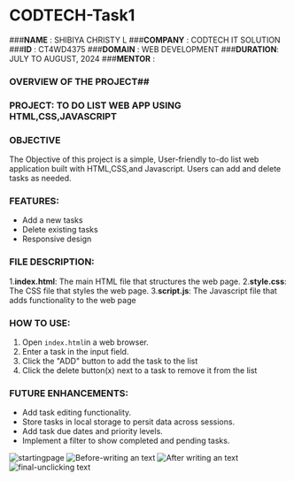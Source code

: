 # CODTECH-Task1
###**NAME**    : SHIBIYA CHRISTY L
###**COMPANY** : CODTECH IT SOLUTION 
###**ID**      : CT4WD4375
###**DOMAIN**  : WEB DEVELOPMENT
###**DURATION**: JULY TO AUGUST, 2024
###**MENTOR**  : 

### OVERVIEW OF THE PROJECT##

### PROJECT: TO DO LIST WEB APP USING HTML,CSS,JAVASCRIPT

### OBJECTIVE
The Objective of this project is a simple, User-friendly to-do list web application built with HTML,CSS,and Javascript.
Users can add and delete tasks as needed. 

### FEATURES:
- Add a new tasks
- Delete existing tasks
- Responsive design
 
### FILE DESCRIPTION:
1.**index.html**: The main HTML file that structures the web page.
2.**style.css**:  The CSS file that styles the web page.
3.**script.js**:  The Javascript file that adds functionality to the web page

### HOW TO USE:
1.  Open `index.html`in a web browser.
2. Enter a task in the input field.
3. Click the "ADD" button to add the task to the list
4. Click the delete button(x) next to a task to remove it from the list

### FUTURE ENHANCEMENTS:
- Add task editing functionality.
- Store tasks in local storage to persit data across sessions.
- Add task due dates and priority levels.
- Implement a filter to show completed and pending tasks.


![startingpage](https://github.com/user-attachments/assets/6700316c-bd75-4240-a64c-910798c41ca4)
![Before-writing an text](https://github.com/user-attachments/assets/2cd97e1b-97b5-4593-82cb-4fb0a7ca3494)
![After writing an text](https://github.com/user-attachments/assets/0a974722-c0a0-4fde-ac9c-8440a98516fc)
![final-unclicking text](https://github.com/user-attachments/assets/78bd06fa-f61a-49ba-a6c2-a0368b50117f)
















